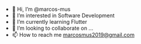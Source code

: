 - 👋 Hi, I’m @marcos-mus
- 👀 I’m interested in Software Development
- 🌱 I’m currently learning Flutter
- 💞️ I’m looking to collaborate on ...
- 📫 How to reach me marcosmus2019@gmail.com

<!---
marcos-mus/marcos-mus is a ✨ special ✨ repository because its `README.md` (this file) appears on your GitHub profile.
You can click the Preview link to take a look at your changes.
--->
